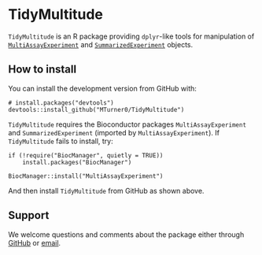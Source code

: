 # TidyMultitude

`TidyMultitude` is an R package providing `dplyr`-like tools for manipulation of 
[`MultiAssayExperiment`](http://bioconductor.org/packages/release/bioc/html/MultiAssayExperiment.html)
and [`SummarizedExperiment`](http://bioconductor.org/packages/release/bioc/html/SummarizedExperiment.html)
objects.

## How to install

You can install the development version from GitHub with:

```
# install.packages("devtools")
devtools::install_github("MTurner0/TidyMultitude")
```

`TidyMultitude` requires the Bioconductor packages `MultiAssayExperiment` and `SummarizedExperiment` (imported by `MultiAssayExperiment`).
If `TidyMultitude` fails to install, try:

```
if (!require("BiocManager", quietly = TRUE))
    install.packages("BiocManager")

BiocManager::install("MultiAssayExperiment")
```

And then install `TidyMultitude` from GitHub as shown above.

## Support

We welcome questions and comments about the package either through
[GitHub](https://github.com/MTurner0/TidyMultitude/issues) or
[email](mailto:margaret.turner1416@gmail.com).
